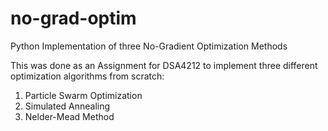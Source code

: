 # no-grad-optim
Python Implementation of three No-Gradient Optimization Methods 

This was done as an Assignment for DSA4212 to implement three different optimization algorithms from scratch:

1. Particle Swarm Optimization
2. Simulated Annealing
3. Nelder-Mead Method